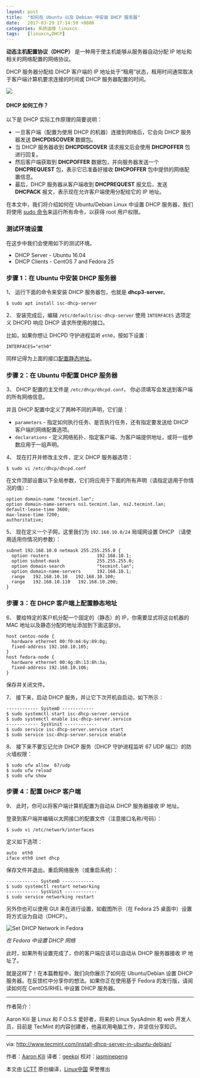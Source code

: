 ```yaml
---
layout: post
title:	"如何在 Ubuntu 以及 Debian 中安装 DHCP 服务器"
date:	2017-03-29 17:14:59 +0800 
categories:	系统运维 linuxcn 
tags:	[linuxcn,DHCP]
---
```



**动态主机配置协议（DHCP）** 是一种用于使主机能够从服务器自动分配 IP 地址和相关的网络配置的网络协议。


DHCP 服务器分配给 DHCP 客户端的 IP 地址处于“租用”状态，租用时间通常取决于客户端计算机要求连接的时间或 DHCP 服务器配置的时间。


![](/Asserts/Images//attachment/album/201703/29/171448vt5yvttx11xzityv.jpg)


#### DHCP 如何工作？


以下是 DHCP 实际工作原理的简要说明：


* 一旦客户端（配置为使用 DHCP 的机器）连接到网络后，它会向 DHCP 服务器发送 **DHCPDISCOVER** 数据包。
* 当 DHCP 服务器收到 **DHCPDISCOVER** 请求报文后会使用 **DHCPOFFER** 包进行回复。
* 然后客户端获取到 **DHCPOFFER** 数据包，并向服务器发送一个 **DHCPREQUEST** 包，表示它已准备好接收 **DHCPOFFER** 包中提供的网络配置信息。
* 最后，DHCP 服务器从客户端收到 **DHCPREQUEST** 报文后，发送 **DHCPACK** 报文，表示现在允许客户端使用分配给它的 IP 地址。


在本文中，我们将介绍如何在 Ubuntu/Debian Linux 中设置 DHCP 服务器，我们将使用 [sudo 命令](https://linux.cn/tag-sudo.html)来运行所有命令，以获得 root 用户权限。


### 测试环境设置


在这步中我们会使用如下的测试环境。


* DHCP Server - Ubuntu 16.04
* DHCP Clients - CentOS 7 and Fedora 25


### 步骤 1：在 Ubuntu 中安装 DHCP 服务器


1、 运行下面的命令来安装 DHCP 服务器包，也就是 **dhcp3-server**。



```
$ sudo apt install isc-dhcp-server

```

2、 安装完成后，编辑 `/etc/default/isc-dhcp-server` 使用 `INTERFACES` 选项定义 DHCPD 响应 DHCP 请求所使用的接口。


比如，如果你想让 DHCPD 守护进程监听 `eth0`，按如下设置：



```
INTERFACES="eth0"

```

同样记得为上面的接口[配置静态地址](http://www.tecmint.com/set-add-static-ip-address-in-linux/)。


### 步骤 2：在 Ubuntu 中配置 DHCP 服务器


3、 DHCP 配置的主文件是 `/etc/dhcp/dhcpd.conf`， 你必须填写会发送到客户端的所有网络信息。


并且 DHCP 配置中定义了两种不同的声明，它们是：


* `parameters` - 指定如何执行任务、是否执行任务，还有指定要发送给 DHCP 客户端的网络配置选项。
* `declarations` - 定义网络拓扑、指定客户端、为客户端提供地址，或将一组参数应用于一组声明。


4、 现在打开并修改主文件，定义 DHCP 服务器选项：



```
$ sudo vi /etc/dhcp/dhcpd.conf 

```

在文件顶部设置以下全局参数，它们将应用于下面的所有声明（请指定适用于你情况的值）：



```
option domain-name "tecmint.lan";
option domain-name-servers ns1.tecmint.lan, ns2.tecmint.lan;
default-lease-time 3600; 
max-lease-time 7200;
authoritative;

```

5、 现在定义一个子网，这里我们为 `192.168.10.0/24` 局域网设置 DHCP （请使用适用你情况的参数）：



```
subnet 192.168.10.0 netmask 255.255.255.0 {
  option routers                  192.168.10.1;
  option subnet-mask              255.255.255.0;
  option domain-search            "tecmint.lan";
  option domain-name-servers      192.168.10.1;
  range   192.168.10.10   192.168.10.100;
  range   192.168.10.110   192.168.10.200;
}

```

### 步骤 3：在 DHCP 客户端上配置静态地址


6、 要给特定的客户机分配一个固定的（静态）的 IP，你需要显式将这台机器的 MAC 地址以及静态分配的地址添加到下面这部分。



```
host centos-node {
  hardware ethernet 00:f0:m4:6y:89:0g;
  fixed-address 192.168.10.105;
}
host fedora-node {
  hardware ethernet 00:4g:8h:13:8h:3a;
  fixed-address 192.168.10.106;
}

```

保存并关闭文件。


7、 接下来，启动 DHCP 服务，并让它下次开机自启动，如下所示：



```
------------ SystemD ------------ 
$ sudo systemctl start isc-dhcp-server.service
$ sudo systemctl enable isc-dhcp-server.service
------------ SysVinit ------------ 
$ sudo service isc-dhcp-server.service start
$ sudo service isc-dhcp-server.service enable

```

8、 接下来不要忘记允许 DHCP 服务（DHCP 守护进程监听 67 UDP 端口）的防火墙权限：



```
$ sudo ufw allow  67/udp
$ sudo ufw reload
$ sudo ufw show

```

### 步骤 4：配置 DHCP 客户端


9、 此时，你可以将客户端计算机配置为自动从 DHCP 服务器接收 IP 地址。


登录到客户端并编辑以太网接口的配置文件（注意接口名称/号码）：



```
$ sudo vi /etc/network/interfaces

```

定义如下选项：



```
auto  eth0
iface eth0 inet dhcp

```

保存文件并退出。重启网络服务（或重启系统）：



```
------------ SystemD ------------ 
$ sudo systemctl restart networking
------------ SysVinit ------------ 
$ sudo service networking restart

```

另外你也可以使用 GUI 来在进行设置，如截图所示（在 Fedora 25 桌面中）设置将方式设为自动（DHCP）。


![Set DHCP Network in Fedora](/Asserts/Images//attachment/album/201703/29/171501sunlmqcacqce31h6.png)


*在 Fedora 中设置 DHCP 网络*


此时，如果所有设置完成了，你的客户端应该可以自动从 DHCP 服务器接收 IP 地址了。


就是这样了！在本篇教程中，我们向你展示了如何在 Ubuntu/Debian 设置 DHCP 服务器。在反馈栏中分享你的想法。如果你正在使用基于 Fedora 的发行版，请阅读如何在 CentOS/RHEL 中设置 DHCP 服务器。




---


作者简介：


Aaron Kili 是 Linux 和 F.O.S.S 爱好者，将来的 Linux SysAdmin 和 web 开发人员，目前是 TecMint 的内容创建者，他喜欢用电脑工作，并坚信分享知识。




---


via: <http://www.tecmint.com/install-dhcp-server-in-ubuntu-debian/>


作者：[Aaron Kili](http://www.tecmint.com/author/aaronkili/) 译者：[geekpi](https://github.com/geekpi) 校对：[jasminepeng](https://github.com/jasminepeng)


本文由 [LCTT](https://github.com/LCTT/TranslateProject) 原创编译，[Linux中国](https://linux.cn/) 荣誉推出
